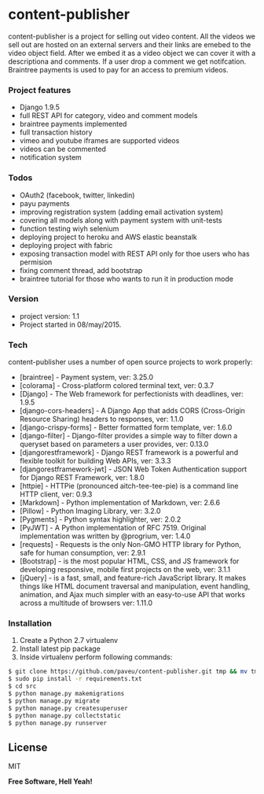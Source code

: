 # content-publisher

content-publisher is a project for selling out video content. All the videos we sell out are hosted on an external servers and their links are emebed to the video object field. After we embed it as a video object we can cover it with a descriptiona and comments. If a user drop a comment we get notifcation. Braintree payments is used to pay for an access to premium videos. 

### Project features
  - Django 1.9.5
  - full REST API for category, video and comment models
  - braintree payments implemented
  - full transaction history 
  - vimeo and youtube iframes are supported videos
  - videos can be commented
  - notification system

### Todos
  - OAuth2 (facebook, twitter, linkedin)
  - payu payments
  - improving registration system (adding email activation system)
  - covering all models along with payment system with unit-tests
  - function testing wiyh selenium
  - deploying project to heroku and AWS elastic beanstalk
  - deploying project with fabric
  - exposing transaction model with REST API only for thoe users who has permision
  - fixing comment thread, add bootstrap
  - braintree tutorial for those who wants to run it in production mode

### Version
* project version: 1.1
* Project started in 08/may/2015.

### Tech
content-publisher uses a number of open source projects to work properly:

* [braintree] - Payment system, ver: 3.25.0
* [colorama] - Cross-platform colored terminal text, ver: 0.3.7
* [Django] - The Web framework for perfectionists with deadlines, ver: 1.9.5
* [django-cors-headers] - A Django App that adds CORS (Cross-Origin Resource Sharing) headers to responses, ver: 1.1.0
* [django-crispy-forms] - Better formatted form template, ver: 1.6.0
* [django-filter] - Django-filter provides a simple way to filter down a queryset based on parameters a user provides, ver: 0.13.0
* [djangorestframework] - Django REST framework is a powerful and flexible toolkit for building Web APIs, ver: 3.3.3
* [djangorestframework-jwt] - JSON Web Token Authentication support for Django REST Framework, ver: 1.8.0
* [httpie] - HTTPie (pronounced aitch-tee-tee-pie) is a command line HTTP client, ver: 0.9.3
* [Markdown] - Python implementation of Markdown, ver: 2.6.6
* [Pillow] - Python Imaging Library, ver: 3.2.0
* [Pygments] - Python syntax highlighter, ver: 2.0.2
* [PyJWT] - A Python implementation of RFC 7519. Original implementation was written by @progrium, ver: 1.4.0
* [requests] - Requests is the only Non-GMO HTTP library for Python, safe for human consumption, ver: 2.9.1
* [Bootstrap] - is the most popular HTML, CSS, and JS framework for developing responsive, mobile first projects on the web, ver: 3.1.1
* [jQuery] -  is a fast, small, and feature-rich JavaScript library. It makes things like HTML document traversal and manipulation, event handling, animation, and Ajax much simpler with an easy-to-use API that works across a multitude of browsers ver: 1.11.0


### Installation

1. Create a Python 2.7 virtualenv
2. Install latest pip package
3. Inside virtualenv perform following commands:

```sh
$ git clone https://github.com/paveu/content-publisher.git tmp && mv tmp/.git . && rm -rf tmp && git reset --hard
$ sudo pip install -r requirements.txt
$ cd src
$ python manage.py makemigrations
$ python manage.py migrate
$ python manage.py createsuperuser
$ python manage.py collectstatic
$ python manage.py runserver
```

License
----

MIT

**Free Software, Hell Yeah!**

